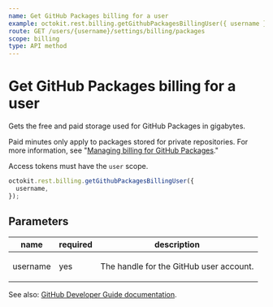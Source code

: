 ```yaml
---
name: Get GitHub Packages billing for a user
example: octokit.rest.billing.getGithubPackagesBillingUser({ username })
route: GET /users/{username}/settings/billing/packages
scope: billing
type: API method
---
```


# Get GitHub Packages billing for a user

Gets the free and paid storage used for GitHub Packages in gigabytes.

Paid minutes only apply to packages stored for private repositories. For more information, see "[Managing billing for GitHub Packages](https://docs.github.com/github/setting-up-and-managing-billing-and-payments-on-github/managing-billing-for-github-packages)."

Access tokens must have the `user` scope.

```js
octokit.rest.billing.getGithubPackagesBillingUser({
  username,
});
```

## Parameters

<table>
  <thead>
    <tr>
      <th>name</th>
      <th>required</th>
      <th>description</th>
    </tr>
  </thead>
  <tbody>
    <tr><td>username</td><td>yes</td><td>

The handle for the GitHub user account.

</td></tr>
  </tbody>
</table>

See also: [GitHub Developer Guide documentation](https://docs.github.com/enterprise-cloud@latest//rest/reference/billing#get-github-packages-billing-for-a-user).
